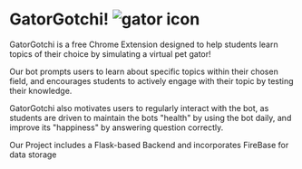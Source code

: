 # GatorGotchi! ![gator icon](https://github.com/MonishB123/GatorGotchi/blob/main/extension/icon.png)

GatorGotchi is a free Chrome Extension designed to help students learn topics of their choice by simulating a virtual pet gator!

Our bot prompts users to learn about specific topics within their chosen field, and encourages students to actively engage with their topic by testing their knowledge. 

GatorGotchi also motivates users to regularly interact with the bot, as students are driven to maintain the bots "health" by using the bot daily, and improve its "happiness" by answering question correctly.

Our Project includes a Flask-based Backend and incorporates FireBase for data storage

